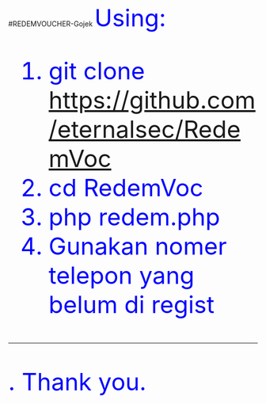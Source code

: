 #REDEMVOUCHER-Gojek
<font color="Blue" size="12px">Using:<br>
  1. git clone https://github.com/eternalsec/RedemVoc
  2. cd RedemVoc
  3. php redem.php
  4. Gunakan nomer telepon yang belum di regist
  -----------------------------------------------------
  .
  Thank you.
